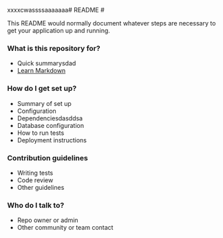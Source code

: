 xxxxcwassssaaaaaaa# README #

This README would normally document whatever steps are necessary to get your application up and running.

### What is this repository for? ###

* Quick summarysdad
* [Learn Markdown](https://bitbucket.org/tutorials/markdowndemo)

### How do I get set up? ###

* Summary of set up
* Configuration
* Dependenciesdasddsa
* Database configuration
* How to run tests
* Deployment instructions

### Contribution guidelines ###

* Writing tests
* Code review
* Other guidelines

### Who do I talk to? ###

* Repo owner or admin
* Other community or team contact
